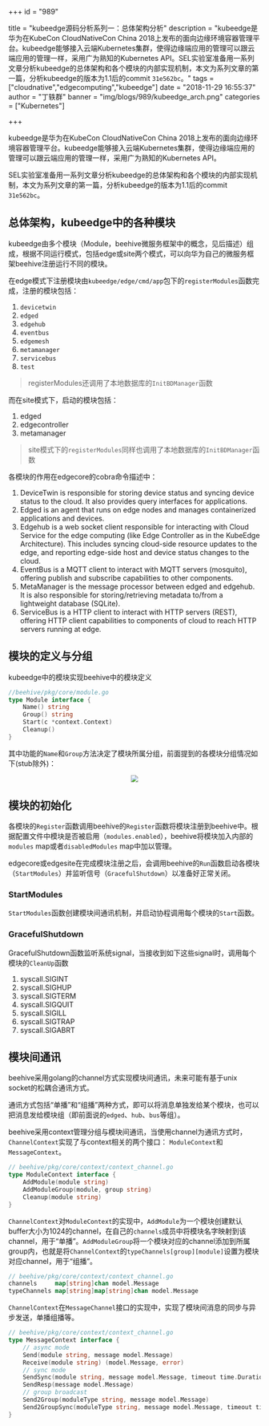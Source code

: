 +++
id = "989"

title = "kubeedge源码分析系列一：总体架构分析"
description = "kubeedge是华为在KubeCon CloudNativeCon China 2018上发布的面向边缘环境容器管理平台。kubeedge能够接入云端Kubernetes集群，使得边缘端应用的管理可以跟云端应用的管理一样，采用广为熟知的Kubernetes API。SEL实验室准备用一系列文章分析kubeedge的总体架构和各个模块的内部实现机制，本文为系列文章的第一篇，分析kubeedge的版本为1.1后的commit `31e562bc`。"
tags = ["cloudnative","edgecomputing","kubeedge"]
date = "2018-11-29 16:55:37"
author = "丁轶群"
banner = "img/blogs/989/kubeedge_arch.png"
categories = ["Kubernetes"]

+++

kubeedge是华为在KubeCon CloudNativeCon China 2018上发布的面向边缘环境容器管理平台。kubeedge能够接入云端Kubernetes集群，使得边缘端应用的管理可以跟云端应用的管理一样，采用广为熟知的Kubernetes API。 

<!--more-->

SEL实验室准备用一系列文章分析kubeedge的总体架构和各个模块的内部实现机制，本文为系列文章的第一篇，分析kubeedge的版本为1.1后的commit `31e562bc`。



总体架构，kubeedge中的各种模块
-------------------

kubeedge由多个模块（Module，beehive微服务框架中的概念，见后描述）组成，根据不同运行模式，包括edge或site两个模式，可以向华为自己的微服务框架beehive注册运行不同的模块。 

在edge模式下注册模块由`kubeedge/edge/cmd/app`包下的`registerModules`函数完成，注册的模块包括：

1.  `devicetwin`
2.  `edged`
3.  `edgehub`
4.  `eventbus`
5.  `edgemesh`
6.  `metamanager`
7.  `servicebus`
8.  `test`

> registerModules还调用了本地数据库的`InitBDManager`函数

而在site模式下，启动的模块包括：

1.  edged
2.  edgecontroller
3.  metamanager

> site模式下的`registerModules`同样也调用了本地数据库的`InitBDManager`函数

各模块的作用在edgecore的cobra命令描述中：

1.  DeviceTwin is responsible for storing device status and syncing device status to the cloud. It also provides query interfaces for applications.
2.  Edged is an agent that runs on edge nodes and manages containerized applications and devices.
3.  Edgehub is a web socket client responsible for interacting with Cloud Service for the edge computing (like Edge Controller as in the KubeEdge Architecture). This includes syncing cloud-side resource updates to the edge, and reporting edge-side host and device status changes to the cloud.
4.  EventBus is a MQTT client to interact with MQTT servers (mosquito), offering publish and subscribe capabilities to other components.
5.  MetaManager is the message processor between edged and edgehub. It is also responsible for storing/retrieving metadata to/from a lightweight database (SQLite).
6.  ServiceBus is a HTTP client to interact with HTTP servers (REST), offering HTTP client capabilities to components of cloud to reach HTTP servers running at edge.

模块的定义与分组
--------

kubeedge中的模块实现beehive中的模块定义

```go
//beehive/pkg/core/module.go
type Module interface {
    Name() string
    Group() string
    Start(c *context.Context)
    Cleanup()
}
```


其中功能的`Name`和`Group`方法决定了模块所属分组，前面提到的各模块分组情况如下(stub除外)：

<center>
<img src="https://res.cloudinary.com/rachel725/image/upload/v1605790473/sel/43181605790418_.pic_qgbgqa.png" style="zoom:90%;" />
</center>

模块的初始化
------

各模块的`Register`函数调用beehive的`Register`函数将模块注册到beehive中。根据配置文件中模块是否被启用（`modules.enabled`），beehive将模块加入内部的`modules` map或者`disabledModules` map中加以管理。 

edgecore或edgesite在完成模块注册之后，会调用beehive的`Run`函数启动各模块（`StartModules`）并监听信号（`GracefulShutdown`）以准备好正常关闭。

### StartModules

`StartModules`函数创建模块间通讯机制，并启动协程调用每个模块的`Start`函数。

### GracefulShutdown

GracefulShutdown函数监听系统signal，当接收到如下这些signal时，调用每个模块的`CleanUp`函数

1.  syscall.SIGINT
2.  syscall.SIGHUP
3.  syscall.SIGTERM
4.  syscall.SIGQUIT
5.  syscall.SIGILL
6.  syscall.SIGTRAP
7.  syscall.SIGABRT

模块间通讯
-----

beehive采用golang的channel方式实现模块间通讯，未来可能有基于unix socket的松耦合通讯方式。  

通讯方式包括“单播”和“组播”两种方式，即可以将消息单独发给某个模块，也可以把消息发给模块组（即前面说的`edged`、`hub`、`bus`等组）。 

beehive采用context管理分组与模块间通讯，当使用channel为通讯方式时，`ChannelContext`实现了与context相关的两个接口： `ModuleContext`和`MessageContext`。

```go
// beehive/pkg/core/context/context_channel.go
type ModuleContext interface {
    AddModule(module string)
    AddModuleGroup(module, group string)
    Cleanup(module string)
}
```


`ChannelContext`对`ModuleContext`的实现中，`AddModule`为一个模块创建默认buffer大小为1024的channel，在自己的`channels`成员中将模块名字映射到该channel，用于“单播”。`AddModuleGroup`将一个模块对应的channel添加到所属group内，也就是将`ChannelContext`的`typeChannels[group][module]`设置为模块对应channel，用于“组播”。

```go
// beehive/pkg/core/context/context_channel.go
channels     map[string]chan model.Message
typeChannels map[string]map[string]chan model.Message
```

`ChannelContext`在`MessageChannel`接口的实现中，实现了模块间消息的同步与异步发送，单播组播等。

```go
// beehive/pkg/core/context/context_channel.go
type MessageContext interface {
    // async mode
    Send(module string, message model.Message)
    Receive(module string) (model.Message, error)
    // sync mode
    SendSync(module string, message model.Message, timeout time.Duration) (model.Message, error)
    SendResp(message model.Message)
    // group broadcast
    Send2Group(moduleType string, message model.Message)
    Send2GroupSync(moduleType string, message model.Message, timeout time.Duration) error
}
```

